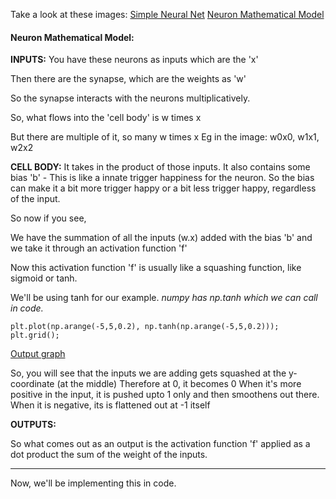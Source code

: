 

Take a look at these images:
[Simple Neural Net](https://imgs.search.brave.com/vbceVtaIZJofYe6CBBGZ8fIuDGyI6ICi9EkhTeZfZCc/rs:fit:500:0:0:0/g:ce/aHR0cHM6Ly9jczIz/MW4uZ2l0aHViLmlv/L2Fzc2V0cy9ubjEv/bmV1cmFsX25ldDIu/anBlZw)
[Neuron Mathematical Model](https://imgs.search.brave.com/eGlTokdhbINxZOKkAUnAz_Cu-grWMt7LkMKJoi66gdQ/rs:fit:500:0:0:0/g:ce/aHR0cHM6Ly9jczIz/MW4uZ2l0aHViLmlv/L2Fzc2V0cy9ubjEv/bmV1cm9uX21vZGVs/LmpwZWc)

#### Neuron Mathematical Model:


**INPUTS:**
You have these neurons as inputs which are the 'x'

Then there are the synapse, which are the weights as 'w'

So the synapse interacts with the neurons multiplicatively.

So, what flows into the 'cell body' is w times x

But there are multiple of it, so many w times x 
Eg in the image: w0x0, w1x1, w2x2



**CELL BODY:**
It takes in the product of those inputs.
It also contains some bias 'b' - This is like a innate trigger happiness for the neuron. So the bias can make it a bit more trigger happy or a bit less trigger happy, regardless of the input.

So now if you see,

We have the summation of all the inputs (w.x) added with the bias 'b' and we take it through an activation function 'f'

Now this activation function 'f' is usually like a squashing function, like sigmoid or tanh.

We'll be using tanh for our example.
*numpy has np.tanh which we can call in code.*

```
plt.plot(np.arange(-5,5,0.2), np.tanh(np.arange(-5,5,0.2))); plt.grid();
```
[Output graph](https://imgs.search.brave.com/ZZNUZ770vaU8kqKGqLR9DL7RI7eTbgSjHdLDqM2HIdk/rs:fit:860:0:0:0/g:ce/aHR0cHM6Ly93d3cu/YmFlbGR1bmcuY29t/L3dwLWNvbnRlbnQv/dXBsb2Fkcy9zaXRl/cy80LzIwMjIvMDIv/dGFuaC5wbmc)

So, you will see that the inputs we are adding gets squashed at the y-coordinate (at the middle)
Therefore at 0, it becomes 0
When it's more positive in the input, it is pushed upto 1 only and then smoothens out there.
When it is negative, its is flattened out at -1 itself



**OUTPUTS:**

So what comes out as an output is the activation function 'f' applied as a dot product the sum of the weight of the inputs.

---------
Now, we'll be implementing this in code.